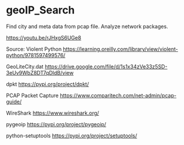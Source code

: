 # geoIP_Search
Find city and meta data from pcap file. Analyze network packages.

https://youtu.be/rJHxgS6UGe8

Source:
Violent Python
https://learning.oreilly.com/library/view/violent-python/9781597499576/

GeoLiteCity.dat
https://drive.google.com/file/d/1s1x34zVe33z5SD-3eUv9WbZ8DT7qDldB/view

dpkt
https://pypi.org/project/dpkt/

PCAP Packet Capture 
https://www.comparitech.com/net-admin/pcap-guide/

WireShark
https://www.wireshark.org/

pygeoip
https://pypi.org/project/pygeoip/

python-setuptools
https://pypi.org/project/setuptools/

